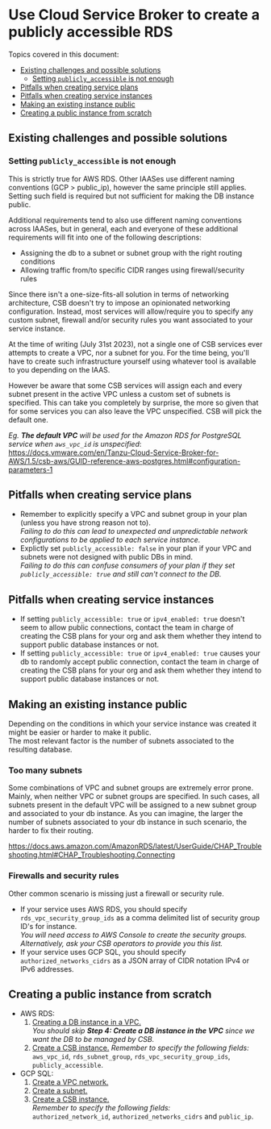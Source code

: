 # Use Cloud Service Broker to create a publicly accessible RDS

Topics covered in this document:
- [Existing challenges and possible solutions](#existing-challenges-and-possible-solutions)
  - [Setting `publicly_accessible` is not enough](#setting-public_accessible_is_not_enough)
- [Pitfalls when creating service plans](#pitfalls-when-creating-service-plans)
- [Pitfalls when creating service instances](#pitfalls-when-creating-service-instances)
- [Making an existing instance public](#making-an-existing-instance-public)
- [Creating a public instance from scratch](#creating-a-public-instance-from-scratch)


## Existing challenges and possible solutions

### Setting `publicly_accessible` is not enough

This is strictly true for AWS RDS. Other IAASes use different naming conventions (GCP > public_ip),
however the same principle still applies. Setting such field is required but not sufficient for making
the DB instance public.

Additional requirements tend to also use different naming conventions across IAASes, but in general,
each and everyone of these additional requirements will fit into one of the following descriptions:
- Assigning the db to a subnet or subnet group with the right routing conditions
- Allowing traffic from/to specific CIDR ranges using firewall/security rules

Since there isn't a one-size-fits-all solution in terms of networking architecture, CSB doesn't try
to impose an opinionated networking configuration. Instead, most services will allow/require you to
specify any custom subnet, firewall and/or security rules you want associated to your service instance.

At the time of writing (July 31st 2023), not a single one of CSB services ever attempts to create
a VPC, nor a subnet for you. For the time being, you'll have to create such infrastructure yourself
using whatever tool is available to you depending on the IAAS.

However be aware that some CSB services will assign each and every subnet present in the active VPC
unless a custom set of subnets is specified. This can take you completely by surprise, the more so
given that for some services you can also leave the VPC unspecified. CSB will pick the default one.

_Eg. **The default VPC** will be used for the Amazon RDS for PostgreSQL service when `aws_vpc_id` is unspecified_:
https://docs.vmware.com/en/Tanzu-Cloud-Service-Broker-for-AWS/1.5/csb-aws/GUID-reference-aws-postgres.html#configuration-parameters-1


## Pitfalls when creating service plans

- Remember to explicitly specify a VPC and subnet group in your plan (unless you have strong reason not to).  
  _Failing to do this can lead to unexpected and unpredictable network configurations to be applied to each service instance._
- Explictly set `publicly_accessible: false` in your plan if your VPC and subnets were not designed with public DBs in mind.  
  _Failing to do this can confuse consumers of your plan if they set `publicly_accessible: true` and still can't connect to the DB._


## Pitfalls when creating service instances

- If setting `publicly_accessible: true` or `ipv4_enabled: true` doesn't seem to allow public connections, contact the team
  in charge of creating the CSB plans for your org and ask them whether they intend to support public database instances or not.
- If setting `publicly_accessible: true` or `ipv4_enabled: true` causes your db to randomly accept public connection, contact the team
  in charge of creating the CSB plans for your org and ask them whether they intend to support public database instances or not.


## Making an existing instance public

Depending on the conditions in which your service instance was created it might be easier or harder to make it public.  
The most relevant factor is the number of subnets associated to the resulting database.

### Too many subnets

Some combinations of VPC and subnet groups are extremely error prone. Mainly, when neither VPC or subnet groups are specified.
In such cases, all subnets present in the default VPC will be assigned to a new subnet group and associated to your db instance.
As you can imagine, the larger the number of subnets associated to your db instance in such scenario, the harder to fix their routing.

https://docs.aws.amazon.com/AmazonRDS/latest/UserGuide/CHAP_Troubleshooting.html#CHAP_Troubleshooting.Connecting


### Firewalls and security rules

Other common scenario is missing just a firewall or security rule.  
- If your service uses AWS RDS, you should specify `rds_vpc_security_group_ids` as a comma delimited list of security group ID's for instance.  
  _You will need access to AWS Console to create the security groups. Alternatively, ask your CSB operators to provide you this list._
- If your service uses GCP SQL, you should specify `authorized_networks_cidrs` as a JSON array of CIDR notation IPv4 or IPv6 addresses.


## Creating a public instance from scratch

- AWS RDS:
  1. [Creating a DB instance in a VPC.](https://docs.aws.amazon.com/AmazonRDS/latest/UserGuide/USER_VPC.WorkingWithRDSInstanceinaVPC.html#USER_VPC.InstanceInVPC)  
     _You should skip **Step 4: Create a DB instance in the VPC** since we want the DB to be managed by CSB._
  1. [Create a CSB instance.](https://docs.vmware.com/en/Tanzu-Cloud-Service-Broker-for-AWS/1.5/csb-aws/GUID-reference-index.html)
     _Remember to specify the following fields:_  
     `aws_vpc_id`, `rds_subnet_group`, `rds_vpc_security_group_ids`, `publicly_accessible`.
- GCP SQL:
  1. [Create a VPC network.](https://cloud.google.com/vpc/docs/create-modify-vpc-networks#creating_networks)
  1. [Create a subnet.](https://cloud.google.com/vpc/docs/create-modify-vpc-networks#add-subnets)
  1. [Create a CSB instance.](https://docs.vmware.com/en/Tanzu-Cloud-Service-Broker-for-GCP/1.2/csb-gcp/GUID-reference-index.html)  
     _Remember to specify the following fields:_  
     `authorized_network_id`, `authorized_networks_cidrs` and `public_ip`.
